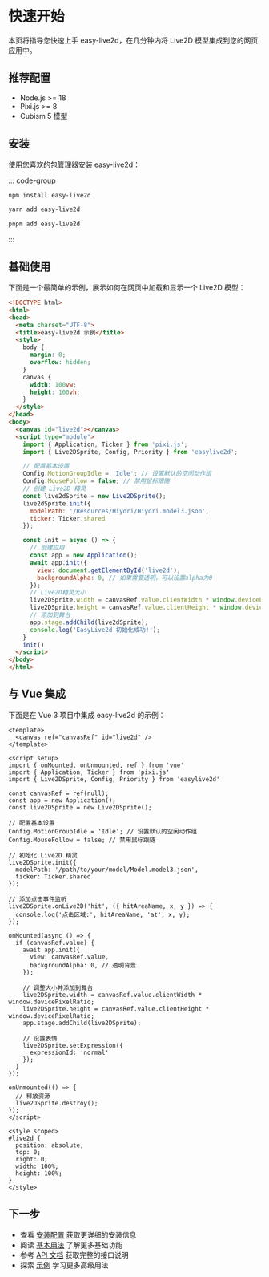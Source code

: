 # 快速开始

本页将指导您快速上手 easy-live2d，在几分钟内将 Live2D 模型集成到您的网页应用中。

## 推荐配置

- Node.js >= 18
- Pixi.js >= 8
- Cubism 5 模型

## 安装

使用您喜欢的包管理器安装 easy-live2d：

::: code-group
```bash [npm]
npm install easy-live2d
```

```bash [yarn]
yarn add easy-live2d
```

```bash [pnpm]
pnpm add easy-live2d
```
:::

## 基础使用

下面是一个最简单的示例，展示如何在网页中加载和显示一个 Live2D 模型：

```html
<!DOCTYPE html>
<html>
<head>
  <meta charset="UTF-8">
  <title>easy-live2d 示例</title>
  <style>
    body {
      margin: 0;
      overflow: hidden;
    }
    canvas {
      width: 100vw;
      height: 100vh;
    }
  </style>
</head>
<body>
  <canvas id="live2d"></canvas>
  <script type="module">
    import { Application, Ticker } from 'pixi.js';
    import { Live2DSprite, Config, Priority } from 'easylive2d';

    // 配置基本设置
    Config.MotionGroupIdle = 'Idle'; // 设置默认的空闲动作组
    Config.MouseFollow = false; // 禁用鼠标跟随
    // 创建 Live2D 精灵
    const live2dSprite = new Live2DSprite();
    live2dSprite.init({
      modelPath: '/Resources/Hiyori/Hiyori.model3.json',
      ticker: Ticker.shared
    });

    const init = async () => {
      // 创建应用
      const app = new Application();
      await app.init({
        view: document.getElementById('live2d'),
        backgroundAlpha: 0, // 如果需要透明，可以设置alpha为0
      });
      // Live2D精灵大小
      live2DSprite.width = canvasRef.value.clientWidth * window.devicePixelRatio
      live2DSprite.height = canvasRef.value.clientHeight * window.devicePixelRatio
      // 添加到舞台
      app.stage.addChild(live2dSprite);
      console.log('EasyLive2d 初始化成功!');
    }
    init()
  </script>
</body>
</html>
```

## 与 Vue 集成

下面是在 Vue 3 项目中集成 easy-live2d 的示例：

```vue
<template>
  <canvas ref="canvasRef" id="live2d" />
</template>

<script setup>
import { onMounted, onUnmounted, ref } from 'vue'
import { Application, Ticker } from 'pixi.js'
import { Live2DSprite, Config, Priority } from 'easylive2d'

const canvasRef = ref(null);
const app = new Application();
const live2DSprite = new Live2DSprite();

// 配置基本设置
Config.MotionGroupIdle = 'Idle'; // 设置默认的空闲动作组
Config.MouseFollow = false; // 禁用鼠标跟随

// 初始化 Live2D 精灵
live2DSprite.init({
  modelPath: '/path/to/your/model/Model.model3.json',
  ticker: Ticker.shared
});

// 添加点击事件监听
live2DSprite.onLive2D('hit', ({ hitAreaName, x, y }) => {
  console.log('点击区域:', hitAreaName, 'at', x, y);
});

onMounted(async () => {
  if (canvasRef.value) {
    await app.init({
      view: canvasRef.value,
      backgroundAlpha: 0, // 透明背景
    });
    
    // 调整大小并添加到舞台
    live2DSprite.width = canvasRef.value.clientWidth * window.devicePixelRatio;
    live2DSprite.height = canvasRef.value.clientHeight * window.devicePixelRatio;
    app.stage.addChild(live2DSprite);
    
    // 设置表情
    live2DSprite.setExpression({
      expressionId: 'normal'
    });
  }
});

onUnmounted(() => {
  // 释放资源
  live2DSprite.destroy();
});
</script>

<style scoped>
#live2d {
  position: absolute;
  top: 0;
  right: 0;
  width: 100%;
  height: 100%;
}
</style>
```

## 下一步

- 查看 [安装配置](/guide/installation) 获取更详细的安装信息
- 阅读 [基本用法](/guide/basic-usage) 了解更多基础功能
- 参考 [API 文档](/api/) 获取完整的接口说明
- 探索 [示例](/examples/basic) 学习更多高级用法